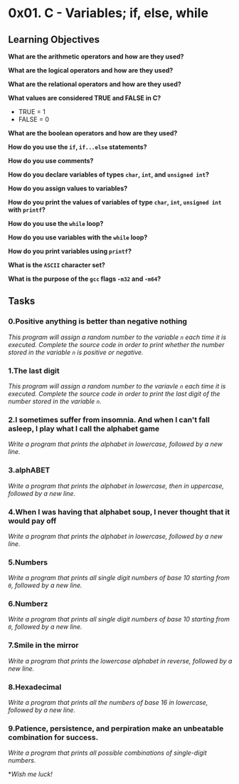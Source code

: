 # 0x01. C - Variables; if, else, while

## Learning Objectives

**What are the arithmetic operators and how are they used?**


**What are the logical operators and how are they used?**


**What are the relational operators and how are they used?**


**What values are considered TRUE and FALSE in C?**
- TRUE = 1
- FALSE = 0

**What are the boolean operators and how are they used?**


**How do you use the `if`, `if...else` statements?**


**How do you use comments?**


**How do you declare variables of types `char`, `int`, and `unsigned int`?**


**How do you assign values to variables?**


**How do you print the values of variables of type `char`, `int`, `unsigned int` with `printf`?**


**How do you use the `while` loop?**


**How do you use variables with the `while` loop?**


**How do you print variables using `printf`?**


**What is the `ASCII` character set?**


**What is the purpose of the `gcc` flags `-m32` and `-m64`?**


## Tasks

### 0.Positive anything is better than negative nothing
*This program will assign a random number to the variable `n` each time it is executed. Complete the source code in order to print whether the number stored in the variable `n` is positive or negative.*

### 1.The last digit
*This program will assign a random number to the variavle `n` each time it is executed. Complete the source code in order to print the last digit of the number stored in the variable `n`.*

### 2.I sometimes suffer from insomnia. And when I can't fall asleep, I play what I call the alphabet game
*Write a program that prints the alphabet in lowercase, followed by a new line.*

### 3.alphABET
*Write a program that prints the alphabet in lowercase, then in uppercase, followed by a new line.*

### 4.When I was having that alphabet soup, I never thought that it would pay off
*Write a program that prints the alphabet in lowercase, followed by a new line.*

### 5.Numbers
*Write a program that prints all single digit numbers of base 10 starting from `0`, followed by a new line.*

### 6.Numberz
*Write a program that prints all single digit numbers of base 10 starting from `0`, followed by a new line.*

### 7.Smile in the mirror
*Write a program that prints the lowercase alphabet in reverse, followed by a new line.*

### 8.Hexadecimal
*Write a program that prints all the numbers of base 16 in lowercase, followed by a new line.*

### 9.Patience, persistence, and perpiration make an unbeatable combination for success.
*Write a program that prints all possible combinations of single-digit numbers.*
 
 
**Wish me luck!*
